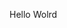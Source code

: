 Hello Wolrd














































































































































































































































































































































































































































































































































































































































































































































































































































































































































































































































































































































































































































































































































































































































































































































































































































































































































































































































































































































































































































































































































































































































































































































































































































































































































































































































































































































































































































































































































































































































































































































































































































































































































































































































































































































































































































































































































































































































































































































































































































































































































































































































































































































































































































































































































































































































































































































































































